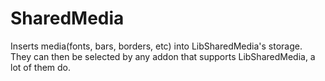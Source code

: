 # SharedMedia
Inserts media(fonts, bars, borders, etc) into LibSharedMedia's storage. They can then be selected by any addon that supports LibSharedMedia, a lot of them do.

